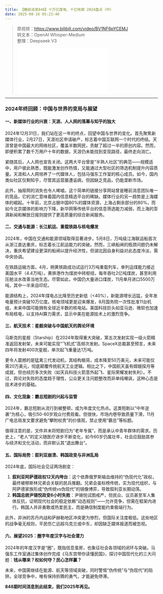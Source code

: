 ```yaml
---
title: 【睡前消息848】十万亿度电、十亿吨钢 2024盘点（中）
date: 2025-08-16 05:23:40
---
```


> 原视频：https://www.bilibili.com/video/BV1NF6pYCEMJ<br>转文本：OpenAI Whisper-Medium<br>整理：Deepseek V3
>
> <iframe src="//player.bilibili.com/player.html?bvid=BV1NF6pYCEMJ&autoplay=0" scrolling="no" border="0" frameborder="no" framespacing="0" allowfullscreen="true"></iframe>

---

### **2024年终回顾：中国与世界的变局与展望**  

#### **一、新媒体行业的兴衰：天涯、人人网的落幕与知乎的独大**  
2024年12月31日，我们站在这一年的终点，回望中国与世界的变化。首先聚焦新媒体行业，2月27日，天涯社区申请破产，标志着中国互联网一个时代的终结。天涯曾是中国最大的网络社区，覆盖半数网民，贡献了超过一半的原创内容。然而，即便积累了数千万用户十年的数据，天涯仍未能找到变现路径，最终走向消亡。  

紧随其后，人人网也宣告关闭。这两大平台曾是“半熟人社区”的典范——规模适中，用户彼此熟悉，既能激发创作热情，又能通过大型社区的筛选机制提升内容质量。天涯和人人网培养了一代媒体人，包括马强东工作室的核心成员。如今，国内类似社区仅剩知乎，尽管其运营屡遭诟病，但因缺乏竞品，仍能垄断市场。  

此外，抽屉网的消失也令人唏嘘。这个简单的链接分享网站曾是睡前消息团队唯一的竞品，它的消亡意味着国内信息精选平台的稀缺。媒体行业的另一趋势是上海媒体的崛起。十年前，北京占据中国80%的媒体资源，上海占剩余部分的80%，而如今北京媒体的影响力下降，新华网等传统平台的信息筛选能力减弱，而上海的澎湃新闻和解放日报则提供了更高质量的综合新闻服务。  

#### **二、交通与能源：长江航运、重载铁路与核电爆发**  
2024年，中国在交通和能源领域取得显著进步。5月8日，万吨级江海联运船首次从浙江直达重庆，标志着长江航运能力的突破。然而，三峡船闸的瓶颈问题仍未解决，重庆希望建设更深的船闸以提升经济性，但湖北因自身利益对此态度冷淡，需中央协调。  

在铁路运输方面，4月，朔黄铁路成功试运行3万吨重载列车，单列运煤能力接近美国水平（4.4万吨）。黄骅港作为煤炭中转枢纽，每年吞吐2亿吨煤炭，甚至利用压舱淡水改善当地生态。尽管如此，中国仍大量进口煤炭，11月单月进口5500万吨，其中一半来自印尼。  

能源结构上，2024年煤电占比降至历史新低（<40%），新能源增长迅猛，全年发电量预计突破10万亿度。核电领域更是迎来爆发，8月国务院一次性批准11台机组，未来中国可能拥有全球近半数的核电站。美国科技巨头如亚马逊、微软也加速布局核电，以支持AI算力需求，显示中美在能源技术上的激烈竞争。  

#### **三、航天技术：星舰突破与中国航天的舆论环境**  
马斯克的星舰（Starship）在2024年取得重大突破，第五次发射实现一级火箭精准返回发射架，未来可能实现“飞机式”高频次发射。SpaceX总裁甚至预言，未来四年将发射400次星舰，单次起飞重量达1万吨。  

更令人震撼的是猛禽三代发动机，其结构极简，成本降至50万美元，未来可能仅需20万美元，彻底颠覆传统航天工业逻辑。相比之下，中国航天虽有嫦娥探月等成就，但也经历多次失败（如天兵科技火箭意外起飞、星际荣耀发射失利）。不过，舆论对失败的态度趋于理性，公众更关注问题整改而非单纯嘲讽，这种心态是技术进步的基础。  

#### **四、文化现象：霸总短剧的兴起与监管**  
2024年，霸总短剧从流行到被整顿，成为年度文化热点。这类短剧以“中年逆袭”为核心，吸引50-60岁观众付费观看。但很快，市场内卷导致质量下滑，11月广电总局发文要求避免“攀附权贵”的价值观，禁止使用“霸总”等标题。  

值得注意的是，文件并未将短剧归为“老年专属”，而是承认中青年群体的需求。历史上，“老人”的定义随医疗进步不断变化，如今60岁仍属壮年，社会应鼓励其参与经济和文化活动，而非默认其“退出舞台”。  

#### **五、国际局势：叙利亚崩溃、韩国政变与非洲乱局**  
2024年底，国际社会见证两场剧变：  
1. **叙利亚阿萨德政权12天内垮台**：这个依靠俄罗斯输血维持的“伪现代化”政权，最终被穆斯林兄弟会关联的民兵推翻。兄弟会虽标榜传统，实为现代组织，与阿萨德家族形成“伪传统vs伪现代”的镜像博弈，导致叙利亚长期动荡。  
2. **韩国总统尹锡悦政变6小时失败**：尹锡悦试图戒严，但民众、议员甚至军人集体反抗，证明现代社会的稳定依赖“动态规则”——允许竞争，但需在框架内进行。韩国人并非勇敢或热爱民主，而是确信制度能约束极端行为。  

此外，非洲的苏丹内战和萨赫勒地区冲突更为惨烈，但国际关注度极低。这些地区的战争毫无规则，平民伤亡远超乌克兰或中东，却因缺乏媒体报道而被忽视。  

#### **六、展望2025：圈字年度汉字与社会潜力**  
2024年的年度汉字是“圈”，既指信息茧房，也象征社会各领域的闭环与突破。马强东工作室通过集体创作完成《马东宫带你读懂民国》，探讨中国现代化的三大问题：**钱从哪来？权如何夺？民心怎样赢？**  

未来，中国需继续在能源、航天等领域突破，同时警惕“伪传统”与“伪现代”的陷阱。全球竞争中，唯有保持折腾的勇气，才能避免停滞。  

**848期时间消息到此结束，我们2025年再见。**